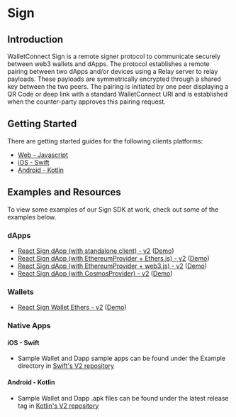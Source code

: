 # Sign

## Introduction

WalletConnect Sign is a remote signer protocol to communicate securely between web3 wallets and dApps. The protocol establishes a remote pairing between two dApps and/or devices using a Relay server to relay payloads. These payloads are symmetrically encrypted through a shared key between the two peers. The pairing is initiated by one peer displaying a QR Code or deep link with a standard WalletConnect URI and is established when the counter-party approves this pairing request.

## Getting Started

There are getting started guides for the following clients platforms:

- [Web - Javascript](../javascript/sign/installation.md)
- [iOS - Swift](../swift/sign/installation.md)
- [Android - Kotlin](../kotlin/sign/installation.md)

## Examples and Resources

To view some examples of our Sign SDK at work, check out some of the examples below.

### dApps

- [React Sign dApp (with standalone client) - v2](https://github.com/WalletConnect/web-examples/tree/main/dapps/react-dapp-v2) ([Demo](https://react-app.walletconnect.com/))
- [React Sign dApp (with EthereumProvider + Ethers.js) - v2](https://github.com/WalletConnect/web-examples/tree/main/dapps/react-dapp-v2-with-ethers) ([Demo](https://react-dapp-v2-with-ethers.vercel.app/))
- [React Sign dApp (with EthereumProvider + web3.js) - v2](https://github.com/WalletConnect/web-examples/tree/main/dapps/react-dapp-v2-with-web3js) ([Demo](https://react-dapp-v2-with-web3js.vercel.app/))
- [React Sign dApp (with CosmosProvider) - v2](https://github.com/WalletConnect/web-examples/tree/main/dapps/react-dapp-v2-cosmos-provider) ([Demo](https://react-dapp-v2-cosmos-provider.vercel.app/))

### Wallets

- [React Sign Wallet Ethers - v2](https://github.com/WalletConnect/web-examples/tree/main/wallets/react-wallet-v2) ([Demo](https://react-wallet.walletconnect.com/))

### Native Apps
#### iOS - Swift

- Sample Wallet and Dapp sample apps can be found under the Example directory in [Swift's V2 repository](https://github.com/WalletConnect/WalletConnectSwiftV2/tree/main/Example)

#### Android - Kotlin

- Sample Wallet and Dapp .apk files can be found under the latest release tag in [Kotlin's V2 repository](https://github.com/WalletConnect/WalletConnectKotlinV2/tags)